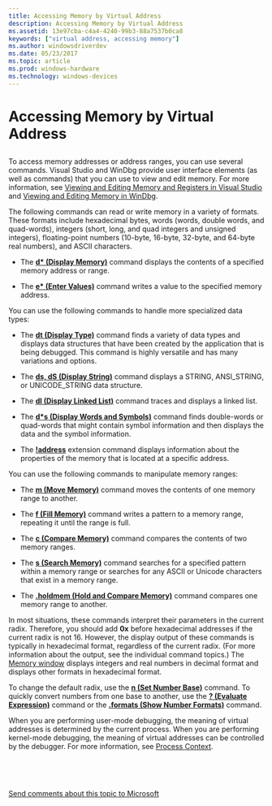 ```yaml
---
title: Accessing Memory by Virtual Address
description: Accessing Memory by Virtual Address
ms.assetid: 13e97cba-c4a4-4240-99b3-88a7537b0ca8
keywords: ["virtual address, accessing memory"]
ms.author: windowsdriverdev
ms.date: 05/23/2017
ms.topic: article
ms.prod: windows-hardware
ms.technology: windows-devices
---
```


# Accessing Memory by Virtual Address


## <span id="ddk_debugging_bios_code_dbg"></span><span id="DDK_DEBUGGING_BIOS_CODE_DBG"></span>


To access memory addresses or address ranges, you can use several commands. Visual Studio and WinDbg provide user interface elements (as well as commands) that you can use to view and edit memory. For more information, see [Viewing and Editing Memory and Registers in Visual Studio](viewing-memory--variables--and-registers-in-visual-studio.md) and [Viewing and Editing Memory in WinDbg](memory-window.md).

The following commands can read or write memory in a variety of formats. These formats include hexadecimal bytes, words (words, double words, and quad-words), integers (short, long, and quad integers and unsigned integers), floating-point numbers (10-byte, 16-byte, 32-byte, and 64-byte real numbers), and ASCII characters.

-   The [**d\* (Display Memory)**](d--da--db--dc--dd--dd--df--dp--dq--du--dw--dw--dyb--dyd--display-memor.md) command displays the contents of a specified memory address or range.

-   The [**e\* (Enter Values)**](e--ea--eb--ed--ed--ef--ep--eq--eu--ew--eza--ezu--enter-values-.md) command writes a value to the specified memory address.

You can use the following commands to handle more specialized data types:

-   The [**dt (Display Type)**](dt--display-type-.md) command finds a variety of data types and displays data structures that have been created by the application that is being debugged. This command is highly versatile and has many variations and options.

-   The [**ds, dS (Display String)**](ds--ds--display-string-.md) command displays a STRING, ANSI\_STRING, or UNICODE\_STRING data structure.

-   The [**dl (Display Linked List)**](dl--display-linked-list-.md) command traces and displays a linked list.

-   The [**d\*s (Display Words and Symbols)**](dds--dps--dqs--display-words-and-symbols-.md) command finds double-words or quad-words that might contain symbol information and then displays the data and the symbol information.

-   The [**!address**](-address.md) extension command displays information about the properties of the memory that is located at a specific address.

You can use the following commands to manipulate memory ranges:

-   The [**m (Move Memory)**](m--move-memory-.md) command moves the contents of one memory range to another.

-   The [**f (Fill Memory)**](f--fp--fill-memory-.md) command writes a pattern to a memory range, repeating it until the range is full.

-   The [**c (Compare Memory)**](c--compare-memory-.md) command compares the contents of two memory ranges.

-   The [**s (Search Memory)**](s--search-memory-.md) command searches for a specified pattern within a memory range or searches for any ASCII or Unicode characters that exist in a memory range.

-   The [**.holdmem (Hold and Compare Memory)**](-holdmem--hold-and-compare-memory-.md) command compares one memory range to another.

In most situations, these commands interpret their parameters in the current radix. Therefore, you should add **0x** before hexadecimal addresses if the current radix is not 16. However, the display output of these commands is typically in hexadecimal format, regardless of the current radix. (For more information about the output, see the individual command topics.) The [Memory window](memory-window.md) displays integers and real numbers in decimal format and displays other formats in hexadecimal format.

To change the default radix, use the [**n (Set Number Base)**](n--set-number-base-.md) command. To quickly convert numbers from one base to another, use the [**? (Evaluate Expression)**](---evaluate-expression-.md) command or the [**.formats (Show Number Formats)**](-formats--show-number-formats-.md) command.

When you are performing user-mode debugging, the meaning of virtual addresses is determined by the current process. When you are performing kernel-mode debugging, the meaning of virtual addresses can be controlled by the debugger. For more information, see [Process Context](changing-contexts.md#process-context).

 

 

[Send comments about this topic to Microsoft](mailto:wsddocfb@microsoft.com?subject=Documentation%20feedback%20[debugger\debugger]:%20Accessing%20Memory%20by%20Virtual%20Address%20%20RELEASE:%20%285/15/2017%29&body=%0A%0APRIVACY%20STATEMENT%0A%0AWe%20use%20your%20feedback%20to%20improve%20the%20documentation.%20We%20don't%20use%20your%20email%20address%20for%20any%20other%20purpose,%20and%20we'll%20remove%20your%20email%20address%20from%20our%20system%20after%20the%20issue%20that%20you're%20reporting%20is%20fixed.%20While%20we're%20working%20to%20fix%20this%20issue,%20we%20might%20send%20you%20an%20email%20message%20to%20ask%20for%20more%20info.%20Later,%20we%20might%20also%20send%20you%20an%20email%20message%20to%20let%20you%20know%20that%20we've%20addressed%20your%20feedback.%0A%0AFor%20more%20info%20about%20Microsoft's%20privacy%20policy,%20see%20http://privacy.microsoft.com/default.aspx. "Send comments about this topic to Microsoft")




